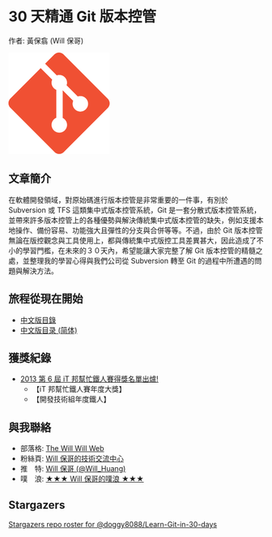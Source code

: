 # 30 天精通 Git 版本控管

作者: 黃保翕 (Will 保哥)

![Git](./zh-tw/figures/README/01.png)

## 文章簡介

在軟體開發領域，對原始碼進行版本控管是非常重要的一件事，有別於 Subversion 或 TFS 這類集中式版本控管系統，Git 是一套分散式版本控管系統，並帶來許多版本控管上的各種優勢與解決傳統集中式版本控管的缺失，例如支援本地操作、備份容易、功能強大且彈性的分支與合併等等。不過，由於 Git 版本控管無論在版控觀念與工具使用上，都與傳統集中式版控工具差異甚大，因此造成了不小的學習門檻，在未來的３０天內，希望能讓大家完整了解 Git 版本控管的精髓之處，並整理我的學習心得與我們公司從 Subversion 轉至 Git 的過程中所遭遇的問題與解決方法。

## 旅程從現在開始

* [中文版目錄](zh-tw/README.md)
* [中文版目录 (简体)](zh-cn/README.md)

## 獲獎紀錄

* [2013 第 6 屆 iT 邦幫忙鐵人賽得獎名單出爐!](http://ithelp.ithome.com.tw/articles/10142953)
  * 【iT 邦幫忙鐵人賽年度大獎】
  * 【開發技術組年度鐵人】

## 與我聯絡

* 部落格: [The Will Will Web](https://blog.miniasp.com/)
* 粉絲頁: [Will 保哥的技術交流中心](https://www.facebook.com/will.fans)
* 推　特: [Will 保哥 (@Will_Huang)](https://twitter.com/Will_Huang)
* 噗　浪: [★★★ Will 保哥的噗浪 ★★★](https://www.plurk.com/willh/invite)

## Stargazers

[Stargazers repo roster for @doggy8088/Learn-Git-in-30-days](https://reporoster.com/stars/doggy8088/Learn-Git-in-30-days)
